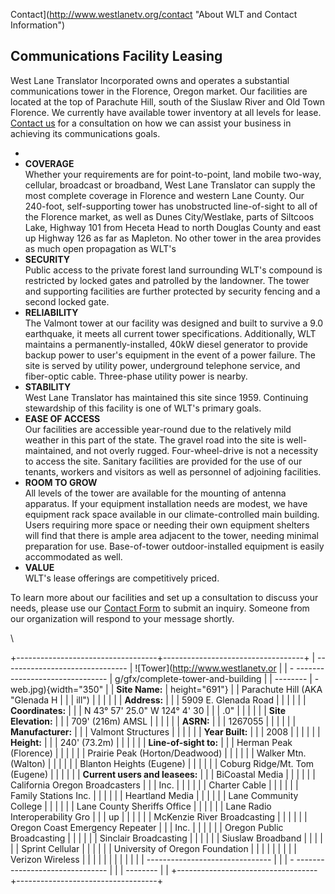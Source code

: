Contact](http://www.westlanetv.org/contact "About WLT and Contact Information")

Communications Facility Leasing
-------------------------------

West Lane Translator Incorporated owns and operates a substantial
communications tower in the Florence, Oregon market. Our facilities are
located at the top of Parachute Hill, south of the Siuslaw River and Old
Town Florence. We currently have available tower inventory at all levels
for lease. [Contact us](http://www.westlanetv.org/contact) for a
consultation on how we can assist your business in achieving its
communications goals.

-   
-   **COVERAGE**\
    Whether your requirements are for point-to-point, land mobile
    two-way, cellular, broadcast or broadband, West Lane Translator can
    supply the most complete coverage in Florence and western Lane
    County. Our 240-foot, self-supporting tower has unobstructed
    line-of-sight to all of the Florence market, as well as Dunes
    City/Westlake, parts of Siltcoos Lake, Highway 101 from Heceta Head
    to north Douglas County and east up Highway 126 as far as Mapleton.
    No other tower in the area provides as much open propagation as
    WLT's
-   **SECURITY**\
    Public access to the private forest land surrounding WLT's compound
    is restricted by locked gates and patrolled by the landowner. The
    tower and supporting facilities are further protected by security
    fencing and a second locked gate.
-   **RELIABILITY**\
    The Valmont tower at our facility was designed and built to survive
    a 9.0 earthquake, it meets all current tower specifications.
    Additionally, WLT maintains a permanently-installed, 40kW diesel
    generator to provide backup power to user's equipment in the event
    of a power failure. The site is served by utility power, underground
    telephone service, and fiber-optic cable. Three-phase utility power
    is nearby.
-   **STABILITY**\
    West Lane Translator has maintained this site since 1959. Continuing
    stewardship of this facility is one of WLT's primary goals.
-   **EASE OF ACCESS**\
    Our facilities are accessible year-round due to the relatively mild
    weather in this part of the state. The gravel road into the site is
    well-maintained, and not overly rugged. Four-wheel-drive is not a
    necessity to access the site. Sanitary facilities are provided for
    the use of our tenants, workers and visitors as well as personnel of
    adjoining facilities.
-   **ROOM TO GROW**\
    All levels of the tower are available for the mounting of antenna
    apparatus. If your equipment installation needs are modest, we have
    equipment rack space available in our climate-controlled main
    building. Users requiring more space or needing their own equipment
    shelters will find that there is ample area adjacent to the tower,
    needing minimal preparation for use. Base-of-tower outdoor-installed
    equipment is easily accommodated as well.
-   **VALUE**\
    WLT's lease offerings are competitively priced.

To learn more about our facilities and set up a consultation to discuss
your needs, please use our [Contact
Form](http://www.westlanetv.org/contact) to submit an inquiry. Someone
from our organization will respond to your message shortly.

\

+-----------------------------------+-----------------------------------+
|   ------------------------------- | ![Tower](http://www.westlanetv.or |
| - ------------------------------- | g/gfx/complete-tower-and-building |
| --------                          | -web.jpg){width="350"             |
|   **Site Name:**                  | height="691"}                     |
|   Parachute Hill (AKA "Glenada H  |                                   |
| ill")                             |                                   |
|                                   |                                   |
|   **Address:**                    |                                   |
|   5909 E. Glenada Road            |                                   |
|                                   |                                   |
|   **Coordinates:**                |                                   |
|   N 43° 57' 25.0" W 124° 4' 30    |                                   |
| .0"                               |                                   |
|                                   |                                   |
|   **Site Elevation:**             |                                   |
|   709' (216m) AMSL                |                                   |
|                                   |                                   |
|   **ASRN:**                       |                                   |
|   1267055                         |                                   |
|                                   |                                   |
|   **Manufacturer:**               |                                   |
|   Valmont Structures              |                                   |
|                                   |                                   |
|   **Year Built:**                 |                                   |
|   2008                            |                                   |
|                                   |                                   |
|   **Height:**                     |                                   |
|   240' (73.2m)                    |                                   |
|                                   |                                   |
|   **Line-of-sight to:**           |                                   |
|   Herman Peak (Florence)          |                                   |
|                                   |                                   |
|   Prairie Peak (Horton/Deadwood)  |                                   |
|                                   |                                   |
|   Walker Mtn. (Walton)            |                                   |
|                                   |                                   |
|   Blanton Heights (Eugene)        |                                   |
|                                   |                                   |
|   Coburg Ridge/Mt. Tom (Eugene)   |                                   |
|                                   |                                   |
|   **Current users and leasees:**  |                                   |
|   BiCoastal Media                 |                                   |
|                                   |                                   |
|   California Oregon Broadcasters  |                                   |
| Inc.                              |                                   |
|                                   |                                   |
|   Charter Cable                   |                                   |
|                                   |                                   |
|   Family Stations Inc.            |                                   |
|                                   |                                   |
|   Heartland Media                 |                                   |
|                                   |                                   |
|   Lane Community College          |                                   |
|                                   |                                   |
|   Lane County Sheriffs Office     |                                   |
|                                   |                                   |
|   Lane Radio Interoperability Gro |                                   |
| up                                |                                   |
|                                   |                                   |
|   McKenzie River Broadcasting     |                                   |
|                                   |                                   |
|   Oregon Coast Emergency Repeater |                                   |
|  Inc.                             |                                   |
|                                   |                                   |
|   Oregon Public Broadcasting      |                                   |
|                                   |                                   |
|   Sinclair Broadcasting           |                                   |
|                                   |                                   |
|   Siuslaw Broadband               |                                   |
|                                   |                                   |
|   Sprint Cellular                 |                                   |
|                                   |                                   |
|   University of Oregon Foundation |                                   |
|                                   |                                   |
|                                   |                                   |
|   Verizon Wireless                |                                   |
|                                   |                                   |
|                                   |                                   |
|                                   |                                   |
|   ------------------------------- |                                   |
| - ------------------------------- |                                   |
| --------                          |                                   |
+-----------------------------------+-----------------------------------+



